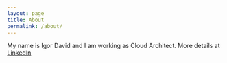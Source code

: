 ```yaml
---
layout: page
title: About
permalink: /about/
---
```

My name is Igor David and I am working as Cloud Architect.
More details at [LinkedIn](https://www.linkedin.com/in/igordavid/)

